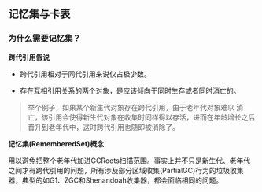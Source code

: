 ## 记忆集与卡表

### 为什么需要记忆集？

**跨代引用假说**

- 跨代引用相对于同代引用来说仅占极少数。

- 存在互相引用关系的两个对象，是应该倾向于同时生存或者同时消亡的。

> 举个例子，如果某个新生代对象存在跨代引用，由于老年代对象难以
> 消亡，该引用会使得新生代对象在收集时同样得以存活，进而在年龄增长之后晋升到老年代中，这时跨代引用也随即被消除了。

**记忆集(RememberedSet)概念**

​		用以避免把整个老年代加进GCRoots扫描范围。事实上并不只是新生代、老年代之间才有跨代引用的问题，所有涉及部分区域收集(PartialGC)行为的垃圾收集器，典型的如G1、ZGC和Shenandoah收集器，都会面临相同的问题。